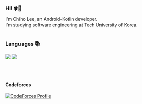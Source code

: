 ### Hi! 🍀🐇
<p>I'm Chiho Lee, an Android-Kotlin developer.</br>
I'm studying software engineering at Tech University of Korea.</br></br></p>

### Languages 📚
<a href="https://kotlinlang.org" target="_blank"><img src="https://img.shields.io/badge/Kotlin-9637EB?style=flat-square&logo=Kotlin&logoColor=F1850B"/></a>
<a href="https://python.org" target="_blank"><img src="https://img.shields.io/badge/Python-0277BD?style=flat-square&logo=Python&logoColor=FFC107"/></a>
<!--
<a href="http://www.open-std.org/jtc1/sc22/wg21/" target="_blank"><img src="https://img.shields.io/badge/C++-00599C?style=flat-square&logo=C%2B%2B&logoColor=white"/></a>
<a href="https://developer.mozilla.org/ko/docs/Web/JavaScript" target="_blank"><img src="https://img.shields.io/badge/JavaScript-F7DF1E?style=flat-square&logo=JavaScript&logoColor=black"/></a>
-->

</br>
</br>

<!--
#### BOJ 📘
[![Solved.ac
프로필](http://mazassumnida.wtf/api/v2/generate_badge?boj=ThinkingDobby)](https://solved.ac/ThinkingDobby)</br>
-->

#### Codeforces
[![CodeForces Profile](https://cf.leed.at?id=CHIHO)](https://codeforces.com/profile/CHIHO)
